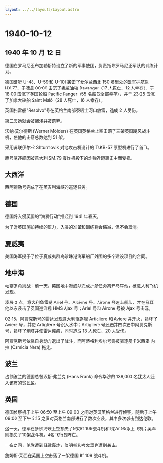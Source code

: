```yaml
---
layout: ../../layouts/Layout.astro
---
```


# 1940-10-12

## 1940 年 10 月 12 日

德国在罗马尼亚布加勒斯特设立了新的军事使团，负责指导罗马尼亚军队的训练计划。

德国潜艇 U-48、U-59 和 U-101 袭击了爱尔兰西北 150 英里处的盟军护航队
HX.77，于凌晨 00:00 击沉了挪威油轮 Davanger（17 人死亡，12 人幸存），于
18:00 击沉了英国轮船 Pacific Ranger（55 名船员全部幸存），并于 23:25
击沉了加拿大轮船 Saint Malô（28 人死亡，16 人幸存）。

英国扫雷船"Resolvo"号在英格兰南部泰晤士河口触雷，造成 2 人受伤。

第二天她就会被搁浅并被遗弃。

沃纳·莫尔德斯 (Werner Mölders)
在英国英格兰上空击落了三架英国飓风战斗机，使他的击落总数达到 51 架。

采用苏联伊尔-2 Shturmovik 对地攻击机设计的 TsKB-57 原型机进行了首飞。

鹰号驱逐舰因被意大利 SM.79 轰炸机投下的炸弹近距离击中而受损。

## 大西洋

西阿德勒号完成了在英吉利海峡的巡逻任务。

## 德国

德国将入侵英国的"海狮行动"推迟到 1941 年春天。

为了对英国施加持续的压力，入侵的准备和训练将会缩减，但不会取消。

## 夏威夷

美国海军授予了位于夏威夷群岛珍珠港海军船厂外围的多个建设项目的合同。

## 地中海

帕塞罗角海战：前一天，英国地中海舰队完成护航任务离开马耳他，被意大利飞机发现。

凌晨 2 点，意大利鱼雷艇 Ariel 号、Alcione 号、Airone
号追上舰队，并在马耳他以东袭击了英国巡洋舰 HMS Ajax 号；Ariel 号和
Airone 号被 Ajax 号击沉。

02:15，阿贾克斯号的雷达发现意大利驱逐舰 Artigliere 和 Aviere
并开火，损坏了 Aviere 号，并使 Artigliere 号沉入水中；Artigliere
号还击并四次击中阿贾克斯号，损坏了炮塔并使雷达瘫痪，同时造成 13
人死亡，20 人受伤。

阿贾克斯号依靠自身动力退出了战斗，而阿蒂格利埃尔号则被驱逐舰卡米西亚·内拉
(Camicia Nera) 拖走。

## 波兰

占领波兰的德国总督汉斯·弗兰克 (Hans Frank) 命令华沙的 138,000
名犹太人迁入该市的贫民区。

## 英国

德国侦察机于上午 06:50 至上午 09:00 之间对英国英格兰进行侦察，随后于上午
09:00 至下午 5:15 之间对英格兰南部进行了数次空袭，其中多次袭击到达伦敦。

这一天，德军在多佛海峡上空损失了9架Bf 109战斗机和1架Ar
95水上飞机；英军则损失了10架战斗机，4名飞行员阵亡。

一夜之间，伦敦遭到轻微轰炸，伯明翰和考文垂也遭到袭击。

詹姆斯·莱西在英国上空击落了一架德国 Bf 109 战斗机。